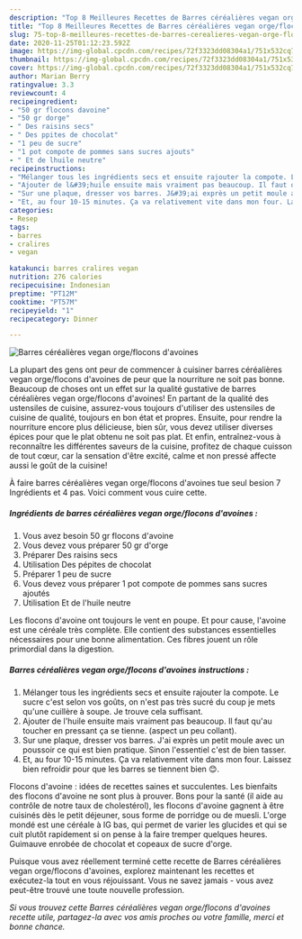 ```yaml
---
description: "Top 8 Meilleures Recettes de Barres céréalières vegan orge/flocons d&amp;#39;avoines"
title: "Top 8 Meilleures Recettes de Barres céréalières vegan orge/flocons d&amp;#39;avoines"
slug: 75-top-8-meilleures-recettes-de-barres-cerealieres-vegan-orge-flocons-d-and-39-avoines
date: 2020-11-25T01:12:23.592Z
image: https://img-global.cpcdn.com/recipes/72f3323dd08304a1/751x532cq70/barres-cerealieres-vegan-orgeflocons-davoines-photo-principale-de-la-recette.jpg
thumbnail: https://img-global.cpcdn.com/recipes/72f3323dd08304a1/751x532cq70/barres-cerealieres-vegan-orgeflocons-davoines-photo-principale-de-la-recette.jpg
cover: https://img-global.cpcdn.com/recipes/72f3323dd08304a1/751x532cq70/barres-cerealieres-vegan-orgeflocons-davoines-photo-principale-de-la-recette.jpg
author: Marian Berry
ratingvalue: 3.3
reviewcount: 4
recipeingredient:
- "50 gr flocons davoine"
- "50 gr dorge"
- " Des raisins secs"
- " Des ppites de chocolat"
- "1 peu de sucre"
- "1 pot compote de pommes sans sucres ajouts"
- " Et de lhuile neutre"
recipeinstructions:
- "Mélanger tous les ingrédients secs et ensuite rajouter la compote. Le sucre c&#39;est selon vos goûts, on n&#39;est pas très sucré du coup je mets qu&#39;une cuillère à soupe. Je trouve cela suffisant."
- "Ajouter de l&#39;huile ensuite mais vraiment pas beaucoup. Il faut qu&#39;au toucher en pressant ça se tienne. (aspect un peu collant)."
- "Sur une plaque, dresser vos barres. J&#39;ai exprès un petit moule avec un poussoir ce qui est bien pratique. Sinon l&#39;essentiel c&#39;est de bien tasser."
- "Et, au four 10-15 minutes. Ça va relativement vite dans mon four. Laissez bien refroidir pour que les barres se tiennent bien 😊."
categories:
- Resep
tags:
- barres
- cralires
- vegan

katakunci: barres cralires vegan 
nutrition: 276 calories
recipecuisine: Indonesian
preptime: "PT12M"
cooktime: "PT57M"
recipeyield: "1"
recipecategory: Dinner

---
```



![Barres céréalières vegan orge/flocons d&#39;avoines](https://img-global.cpcdn.com/recipes/72f3323dd08304a1/751x532cq70/barres-cerealieres-vegan-orgeflocons-davoines-photo-principale-de-la-recette.jpg)

La plupart des gens ont peur de commencer à cuisiner barres céréalières vegan orge/flocons d&#39;avoines de peur que la nourriture ne soit pas bonne. Beaucoup de choses ont un effet sur la qualité gustative de barres céréalières vegan orge/flocons d&#39;avoines! En partant de la qualité des ustensiles de cuisine, assurez-vous toujours d'utiliser des ustensiles de cuisine de qualité, toujours en bon état et propres. Ensuite, pour rendre la nourriture encore plus délicieuse, bien sûr, vous devez utiliser diverses épices pour que le plat obtenu ne soit pas plat. Et enfin, entraînez-vous à reconnaître les différentes saveurs de la cuisine, profitez de chaque cuisson de tout cœur, car la sensation d'être excité, calme et non pressé affecte aussi le goût de la cuisine!

<!--inarticleads1-->

À faire barres céréalières vegan orge/flocons d&#39;avoines tue seul besion 7 Ingrédients et 4 pas. Voici comment vous cuire cette.

##### Ingrédients de barres céréalières vegan orge/flocons d&#39;avoines :

1. Vous avez besoin 50 gr flocons d&#39;avoine
1. Vous devez vous préparer 50 gr d&#39;orge
1. Préparer  Des raisins secs
1. Utilisation  Des pépites de chocolat
1. Préparer 1 peu de sucre
1. Vous devez vous préparer 1 pot compote de pommes sans sucres ajoutés
1. Utilisation  Et de l&#39;huile neutre


Les flocons d&#39;avoine ont toujours le vent en poupe. Et pour cause, l&#39;avoine est une céréale très complète. Elle contient des substances essentielles nécessaires pour une bonne alimentation. Ces fibres jouent un rôle primordial dans la digestion. 

<!--inarticleads2-->

##### Barres céréalières vegan orge/flocons d&#39;avoines instructions :

1. Mélanger tous les ingrédients secs et ensuite rajouter la compote. Le sucre c&#39;est selon vos goûts, on n&#39;est pas très sucré du coup je mets qu&#39;une cuillère à soupe. Je trouve cela suffisant.
1. Ajouter de l&#39;huile ensuite mais vraiment pas beaucoup. Il faut qu&#39;au toucher en pressant ça se tienne. (aspect un peu collant).
1. Sur une plaque, dresser vos barres. J&#39;ai exprès un petit moule avec un poussoir ce qui est bien pratique. Sinon l&#39;essentiel c&#39;est de bien tasser.
1. Et, au four 10-15 minutes. Ça va relativement vite dans mon four. Laissez bien refroidir pour que les barres se tiennent bien 😊.


Flocons d&#39;avoine : idées de recettes saines et succulentes. Les bienfaits des flocons d&#39;avoine ne sont plus à prouver. Bons pour la santé (il aide au contrôle de notre taux de cholestérol), les flocons d&#39;avoine gagnent à être cuisinés dès le petit déjeuner, sous forme de porridge ou de muesli. L&#39;orge mondé est une céréale à IG bas, qui permet de varier les glucides et qui se cuit plutôt rapidement si on pense à la faire tremper quelques heures. Guimauve enrobée de chocolat et copeaux de sucre d&#39;orge. 

<!--inarticleads1-->

<p>
Puisque vous avez réellement terminé cette recette de Barres céréalières vegan orge/flocons d&#39;avoines, explorez maintenant les recettes et exécutez-la tout en vous réjouissant. Vous ne savez jamais - vous avez peut-être trouvé une toute nouvelle profession.
</p>

<p>
<i>Si vous trouvez cette Barres céréalières vegan orge/flocons d&#39;avoines recette utile, partagez-la avec vos amis proches ou votre famille, merci et bonne chance.</i>
</p>

